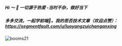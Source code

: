##### Hi ～ 👋 一切源于热爱       -当时不杂，做好当下
##### 多多交流，一起学前端🤔。我的思否技术文章（欢迎点赞）：https://segmentfault.com/u/luoyangzuichanganxing


![booms21](https://github-readme-stats.vercel.app/api?username=booms21&show_icons=true&include_all_commits=true?count_private=true?include_all_commits=true&theme=vue)
